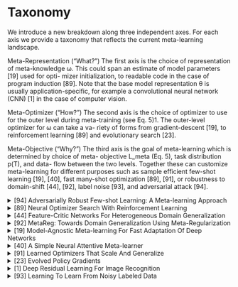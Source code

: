# Taxonomy

We introduce a new breakdown along three independent axes. For each axis we provide a taxonomy that reflects the current meta-learning landscape.

Meta-Representation (“What?”) The first axis is the choice of representation of meta-knowledge ω. This could span an estimate of model parameters [19] used for opti- mizer initialization, to readable code in the case of program induction [89]. Note that the base model representation θ is usually application-specific, for example a convolutional neural network (CNN) [1] in the case of computer vision.

Meta-Optimizer (“How?”) The second axis is the choice of optimizer to use for the outer level during meta-training (see Eq. 5)1. The outer-level optimizer for ω can take a va- riety of forms from gradient-descent [19], to reinforcement learning [89] and evolutionary search [23]. 

Meta-Objective (“Why?”) The third axis is the goal of meta-learning which is determined by choice of meta- objective L_meta (Eq. 5), task distribution p(T), and data- flow between the two levels. Together these can customize meta-learning for different purposes such as sample efficient few-shot learning [19], [40], fast many-shot optimization [89], [91], or robustness to domain-shift [44], [92], label noise [93], and adversarial attack [94].
<!-- REFERENCE -->


<details>
<summary>[94] Adversarially Robust Few-shot Learning: A Meta-learning Approach</summary>
<br>
<!-- (adversarially_robust_few_shot_learning_a_meta_learning_approach.md) -->

# adversarially_robust_few_shot_learning_a_meta_learning_approach.md

<!-- REFERENCE -->


[Adversarially Robust Few-shot Learning: A Meta-learning Approach](../papers/adversarially_robust_few_shot_learning_a_meta_learning_approach.md)

</details>



<details>
<summary>[89] Neural Optimizer Search With Reinforcement Learning</summary>
<br>
<!-- (neural_optimizer_search_with_reinforcement_learning.md) -->

# neural_optimizer_search_with_reinforcement_learning.md

<!-- REFERENCE -->


[Neural Optimizer Search With Reinforcement Learning](../papers/neural_optimizer_search_with_reinforcement_learning.md)

</details>



<details>
<summary>[44] Feature-Critic Networks For Heterogeneous Domain Generalization</summary>
<br>
<!-- (feature_critic_networks_for_heterogeneous_domain_generalization.md) -->

# feature_critic_networks_for_heterogeneous_domain_generalization.md

<!-- REFERENCE -->


[Feature-Critic Networks For Heterogeneous Domain Generalization](../papers/feature_critic_networks_for_heterogeneous_domain_generalization.md)

</details>



<details>
<summary>[92] MetaReg: Towards Domain Generalization Using Meta-Regularization</summary>
<br>
<!-- (metareg_towards_domain_generalization_using_meta_regularization.md) -->

# metareg_towards_domain_generalization_using_meta_regularization.md

<!-- REFERENCE -->


[MetaReg: Towards Domain Generalization Using Meta-Regularization](../papers/metareg_towards_domain_generalization_using_meta_regularization.md)

</details>



<details>
<summary>[19] Model-Agnostic Meta-learning For Fast Adaptation Of Deep Networks</summary>
<br>
<!-- (model_agnostic_meta_learning_for_fast_adaptation_of_deep_networks.md) -->

# model_agnostic_meta_learning_for_fast_adaptation_of_deep_networks.md

<!-- REFERENCE -->


[Model-Agnostic Meta-learning For Fast Adaptation Of Deep Networks](../papers/model_agnostic_meta_learning_for_fast_adaptation_of_deep_networks.md)

</details>



<details>
<summary>[40] A Simple Neural Attentive Meta-learner</summary>
<br>
<!-- (a_simple_neural_attentive_meta_learner.md) -->

# a_simple_neural_attentive_meta_learner.md

<!-- REFERENCE -->


[A Simple Neural Attentive Meta-learner](../papers/a_simple_neural_attentive_meta_learner.md)

</details>



<details>
<summary>[91] Learned Optimizers That Scale And Generalize</summary>
<br>
<!-- (learned_optimizers_that_scale_and_generalize.md) -->

# learned_optimizers_that_scale_and_generalize.md

<!-- REFERENCE -->


[Learned Optimizers That Scale And Generalize](../papers/learned_optimizers_that_scale_and_generalize.md)

</details>



<details>
<summary>[23] Evolved Policy Gradients</summary>
<br>
<!-- (evolved_policy_gradients.md) -->

# evolved_policy_gradients.md

<!-- REFERENCE -->


[Evolved Policy Gradients](../papers/evolved_policy_gradients.md)

</details>



<details>
<summary>[1] Deep Residual Learning For Image Recognition</summary>
<br>
<!-- (deep_residual_learning_for_image_recognition.md) -->

# deep_residual_learning_for_image_recognition.md

<!-- REFERENCE -->


[Deep Residual Learning For Image Recognition](../papers/deep_residual_learning_for_image_recognition.md)

</details>



<details>
<summary>[93] Learning To Learn From Noisy Labeled Data</summary>
<br>
<!-- (learning_to_learn_from_noisy_labeled_data.md) -->

# learning_to_learn_from_noisy_labeled_data.md

<!-- REFERENCE -->


[Learning To Learn From Noisy Labeled Data](../papers/learning_to_learn_from_noisy_labeled_data.md)

</details>

